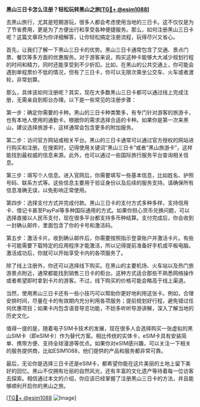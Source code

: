 **黑山三日卡怎么注册？轻松玩转黑山之旅[[TG💪+ @esim1088](https://t.me/s/esim1088)]**

去黑山旅行，尤其是短期游玩，很多人都会考虑使用当地的三日卡。这不仅仅是为了节省费用，更是为了方便出行和享受各种便捷服务。那么，如何注册黑山三日卡呢？这篇文章将为你详细解答，让你轻松搞定注册流程，玩得尽兴又省心。

首先，让我们了解一下黑山三日卡的优势。黑山三日卡通常包含了交通、景点门票、餐饮等多方面的优惠服务。对于游客来说，购买这种卡能够大大减少规划行程的时间和精力，同时还能享受到不少折扣。比如，在黑山的公共交通上，你可能会遇到单程票价不低的情况，但有了三日卡，你可以无限次乘坐公交车、火车或者渡轮，非常划算。

那么，具体该如何注册呢？其实，现在大多数黑山三日卡都可以通过线上完成注册，无需亲自到柜台办理。以下是一些常见的注册步骤：

第一步：确定你需要的卡种。黑山的三日卡种类繁多，有专门针对游客的旅游卡，也有本地人使用的通勤卡。根据你的需求选择合适的卡种。如果你是第一次来黑山，建议选择旅游卡，这样通常会包含更多的附加服务。

第二步：访问官方网站或相关平台。黑山的三日卡通常可以通过官方授权的网站进行购买和注册。在搜索时，记得使用关键词“黑山三日卡”或者“黑山旅游卡”，这样能找到最权威的信息来源。此外，也可以通过一些国际旅行服务平台查询相关信息。

第三步：填写个人信息。进入官网后，你需要填写一些基本信息，比如姓名、护照号码、联系方式等。这些信息主要用于验证身份以及后续的服务支持。请确保所有信息准确无误，以免影响正常使用。

第四步：选择支付方式并完成付款。黑山三日卡的支付方式多种多样，支持信用卡、借记卡甚至PayPal等多种国际通用的方式。如果你担心货币兑换问题，可以选择直接以人民币支付，现在很多平台都支持多币种结算。支付完成后，你会收到一封确认邮件，里面包含了你的卡号和激活码。

第五步：激活卡片。收到确认邮件后，你需要按照指示登录账户并激活卡片。有些卡可能需要下载特定的应用程序才能激活，所以记得提前准备好手机或平板电脑。激活成功后，你就可以开始享受卡内的各项服务了。

除了线上注册外，你还可以选择线下购买。在黑山的主要机场、火车站以及热门旅游景点附近，通常都能找到销售三日卡的柜台。这种方式适合那些不熟悉网络操作或者希望即时拿到卡片的游客。不过，线下购买的价格可能会略高于线上渠道。

当然，使用黑山三日卡还有一些小技巧可以帮助你更好地利用这张卡。例如，合理安排时间，尽量在卡的有效期内充分利用各项服务；提前规划好行程，避免错过任何优惠项目；如果卡内包含语音导览功能，不妨多听听导游讲解，深入了解当地的历史文化。

值得一提的是，随着电子SIM卡技术的发展，现在很多人会选择购买一张虚拟的黑山SIM卡（即eSIM卡）作为替代方案。相比传统的实体卡，eSIM卡具有安装简单、携带方便、支持全球漫游等优点。如果你对eSIM感兴趣，可以关注一下相关的服务提供商，比如ESIM1088，他们提供的产品和服务都非常可靠。

最后，无论你是选择三日卡还是eSIM卡，都希望你能在这片美丽的土地上留下美好的回忆。黑山不仅拥有壮丽的自然风光，还有丰富的文化遗产等待着每一位访客去探索。相信通过本文的介绍，你应该已经掌握了注册黑山三日卡的方法，并且能够顺利开启你的黑山之旅。

[[TG💪+ @esim1088](https://t.me/s/esim1088) ![Image](https://i.postimg.cc/4NQfJmqS/Snipaste-2025-05-13-00-14-12.png)]